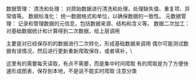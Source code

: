 数据管理：
	清洗和处理： 对原始数据进行清洗和处理，处理缺失值、重复项、异常值等。
	数据标准化： 统一数据格式和单位，以确保数据的一致性。
	元数据管理： 记录和管理数据的元信息，包括数据来源、结构和含义等。
	数据二次加工：对基础数据统计和计算得到二次数据，给上层调用


主要是对已经保存的的数据进行二次转化，形成基础数据来调用
偶尔可能测试数据有误情况，然后进行更新重新爬取保存，或者填补，\\


这里有的需要每天读取，有点不需要，而是集中时间爬取
有的爬取是为了方便快速形成图表，保存到本地，不是说不能实时爬取
注意分类